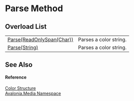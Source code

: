 # Parse Method


## Overload List
<table>
<tr>
<td><a href="M_Avalonia_Media_Color_Parse">Parse(ReadOnlySpan(Char))</a></td>
<td>Parses a color string.</td>
</tr>
<tr>
<td><a href="M_Avalonia_Media_Color_Parse_1">Parse(String)</a></td>
<td>Parses a color string.</td>
</tr>
</table>

## See Also


#### Reference
<a href="T_Avalonia_Media_Color">Color Structure</a>  
<a href="N_Avalonia_Media">Avalonia.Media Namespace</a>  
